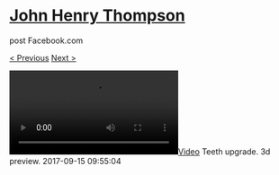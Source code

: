 # [John Henry Thompson](../README.md)
post Facebook.com

[< Previous](2017-09-15-5.md) [Next >](2017-09-12-2.md)

[![](../media/2017-09-15/Teeth-upgrade-3d-preview.mp4)](../README.md)
Teeth upgrade. 3d preview.
2017-09-15 09:55:04